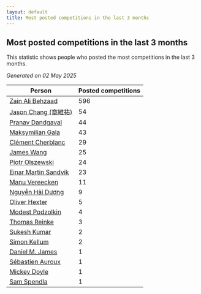 ```yaml
---
layout: default
title: Most posted competitions in the last 3 months
---
```

## Most posted competitions in the last 3 months
This statistic shows people who posted the most competitions in the last 3 months.

*Generated on 02 May 2025*

| Person | Posted competitions |
| --- | --- |
| [Zain Ali Behzaad](https://www.worldcubeassociation.org/persons/2019BEHZ01) | 596 |
| [Jason Chang (章維祐)](https://www.worldcubeassociation.org/persons/2023CHAN15) | 54 |
| [Pranav Dandgaval](https://www.worldcubeassociation.org/persons/2017DAND01) | 44 |
| [Maksymilian Gala](https://www.worldcubeassociation.org/persons/2022GALA01) | 43 |
| [Clément Cherblanc](https://www.worldcubeassociation.org/persons/2014CHER05) | 29 |
| [James Wang](https://www.worldcubeassociation.org/persons/2015WANG87) | 25 |
| [Piotr Olszewski](https://www.worldcubeassociation.org/persons/2013OLSZ02) | 24 |
| [Einar Martin Sandvik](https://www.worldcubeassociation.org/persons/2018SAND22) | 23 |
| [Manu Vereecken](https://www.worldcubeassociation.org/persons/2010VERE01) | 11 |
| [Nguyễn Hải Dương](https://www.worldcubeassociation.org/persons/2018DUON07) | 9 |
| [Oliver Hexter](https://www.worldcubeassociation.org/persons/2022HEXT01) | 5 |
| [Modest Podzolkin](https://www.worldcubeassociation.org/persons/2017PODZ01) | 4 |
| [Thomas Reinke](https://www.worldcubeassociation.org/persons/2018REIN04) | 3 |
| [Sukesh Kumar](https://www.worldcubeassociation.org/persons/2017KUMA30) | 2 |
| [Simon Kellum](https://www.worldcubeassociation.org/persons/2016KELL12) | 2 |
| [Daniel M. James](https://www.worldcubeassociation.org/persons/2012JAME04) | 1 |
| [Sébastien Auroux](https://www.worldcubeassociation.org/persons/2008AURO01) | 1 |
| [Mickey Doyle](https://www.worldcubeassociation.org/persons/2021DOYL02) | 1 |
| [Sam Spendla](https://www.worldcubeassociation.org/persons/2015SPEN01) | 1 |
